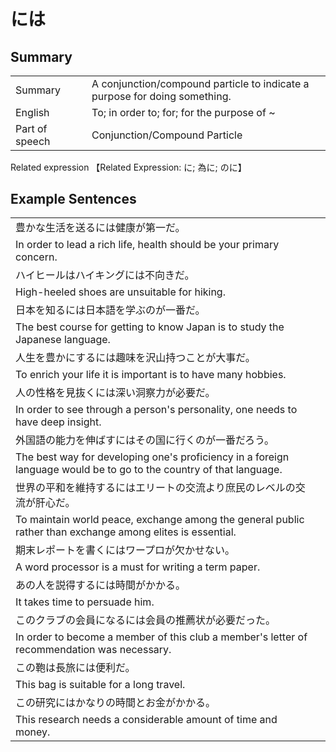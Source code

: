 # には

## Summary

<table><tr>   <td>Summary<td>   <td>A conjunction/compound particle to indicate a purpose for doing something.</td><tr><tr>   <td>English<td>   <td>To; in order to; for; for the purpose of ~</td><tr><tr>   <td>Part of speech<td>   <td>Conjunction/Compound Particle</td><tr></table><tr>   <td>Related expression<td>   <td>【Related Expression: に; 為に; のに】</td><tr></table></table>

## Example Sentences

<table><tr><td>豊かな生活を送るには健康が第一だ。<td><tr><tr><td>In order to lead a rich life, health should be your primary concern.<td><tr><tr><td>ハイヒールはハイキングには不向きだ。<td><tr><tr><td>High-heeled shoes are unsuitable for hiking.<td><tr><tr><td>日本を知るには日本語を学ぶのが一番だ。<td><tr><tr><td>The best course for getting to know Japan is to study the Japanese language.<td><tr><tr><td>人生を豊かにするには趣味を沢山持つことが大事だ。<td><tr><tr><td>To enrich your life it is important is to have many hobbies.<td><tr><tr><td>人の性格を見抜くには深い洞察力が必要だ。<td><tr><tr><td>In order to see through a person's personality, one needs to have deep insight.<td><tr><tr><td>外国語の能力を伸ばすにはその国に行くのが一番だろう。<td><tr><tr><td>The best way for developing one's proficiency in a foreign language would be to go to the country of that language.<td><tr><tr><td>世界の平和を維持するにはエリートの交流より庶民のレベルの交流が肝心だ。<td><tr><tr><td>To maintain world peace, exchange among the general public rather than exchange among elites is essential.<td><tr><tr><td>期末レポートを書くにはワープロが欠かせない。<td><tr><tr><td>A word processor is a must for writing a term paper.<td><tr><tr><td>あの人を説得するには時間がかかる。<td><tr><tr><td>It takes time to persuade him.<td><tr><tr><td>このクラブの会員になるには会員の推薦状が必要だった。<td><tr><tr><td>In order to become a member of this club a member's letter of recommendation was necessary.<td><tr><tr><td>この鞄は長旅には便利だ。<td><tr><tr><td>This bag is suitable for a long travel.<td><tr><tr><td>この研究にはかなりの時間とお金がかかる。<td><tr><tr><td>This research needs a considerable amount of time and money.<td><tr></table>

